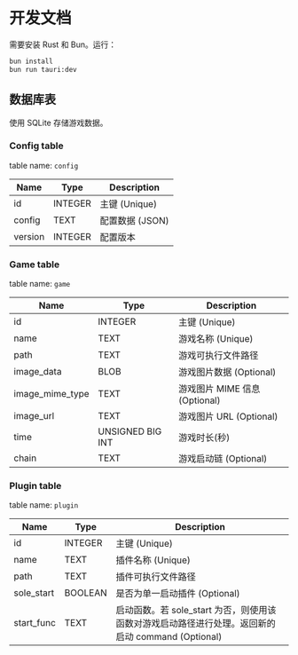 # 开发文档

需要安装 Rust 和 Bun。运行：

```sh
bun install
bun run tauri:dev
```

## 数据库表

使用 SQLite 存储游戏数据。

### Config table

table name: `config`

| Name    | Type    | Description     |
| ------- | ------- | --------------- |
| id      | INTEGER | 主键 (Unique)   |
| config  | TEXT    | 配置数据 (JSON) |
| version | INTEGER | 配置版本        |

### Game table

table name: `game`

| Name            | Type             | Description                   |
| --------------- | ---------------- | ----------------------------- |
| id              | INTEGER          | 主键 (Unique)                 |
| name            | TEXT             | 游戏名称 (Unique)             |
| path            | TEXT             | 游戏可执行文件路径            |
| image_data      | BLOB             | 游戏图片数据 (Optional)       |
| image_mime_type | TEXT             | 游戏图片 MIME 信息 (Optional) |
| image_url       | TEXT             | 游戏图片 URL (Optional)       |
| time            | UNSIGNED BIG INT | 游戏时长(秒)                  |
| chain           | TEXT             | 游戏启动链 (Optional)         |

### Plugin table

table name: `plugin`

| Name       | Type    | Description                                                                                       |
| ---------- | ------- | ------------------------------------------------------------------------------------------------- |
| id         | INTEGER | 主键 (Unique)                                                                                     |
| name       | TEXT    | 插件名称 (Unique)                                                                                 |
| path       | TEXT    | 插件可执行文件路径                                                                                |
| sole_start | BOOLEAN | 是否为单一启动插件 (Optional)                                                                     |
| start_func | TEXT    | 启动函数。若 sole_start 为否，则使用该函数对游戏启动路径进行处理。返回新的启动 command (Optional) |
